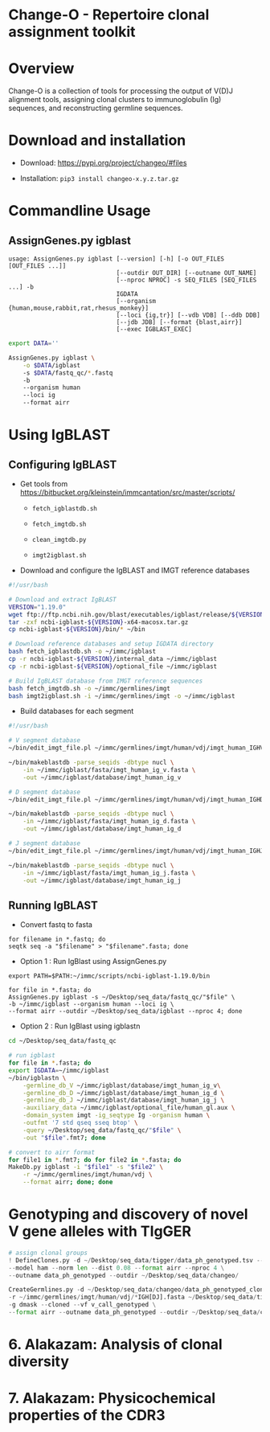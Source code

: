 Change-O - Repertoire clonal assignment toolkit
===============================================

# Overview

Change-O is a collection of tools for processing the output of V(D)J alignment tools, assigning clonal clusters to immunoglobulin (Ig) sequences, and reconstructing germline sequences.

# Download and installation

* Download: https://pypi.org/project/changeo/#files

* Installation: `pip3 install changeo-x.y.z.tar.gz`

# Commandline Usage

## AssignGenes.py igblast

```
usage: AssignGenes.py igblast [--version] [-h] [-o OUT_FILES [OUT_FILES ...]]
                              [--outdir OUT_DIR] [--outname OUT_NAME]
                              [--nproc NPROC] -s SEQ_FILES [SEQ_FILES ...] -b
                              IGDATA
                              [--organism {human,mouse,rabbit,rat,rhesus_monkey}]
                              [--loci {ig,tr}] [--vdb VDB] [--ddb DDB]
                              [--jdb JDB] [--format {blast,airr}]
                              [--exec IGBLAST_EXEC]
```

```bash
export DATA=''

AssignGenes.py igblast \
	-o $DATA/igblast
	-s $DATA/fastq_qc/*.fastq
	-b 
	--organism human
	--loci ig
	--format airr
```
	

# Using IgBLAST

## Configuring IgBLAST

* Get tools from https://bitbucket.org/kleinstein/immcantation/src/master/scripts/

	* `fetch_igblastdb.sh`

	* `fetch_imgtdb.sh`

	* `clean_imgtdb.py`

	* `imgt2igblast.sh`

* Download and configure the IgBLAST and IMGT reference databases

```bash
#!/usr/bash

# Download and extract IgBLAST
VERSION="1.19.0"
wget ftp://ftp.ncbi.nih.gov/blast/executables/igblast/release/${VERSION}/ncbi-igblast-${VERSION}-x64-macosx.tar.gz
tar -zxf ncbi-igblast-${VERSION}-x64-macosx.tar.gz
cp ncbi-igblast-${VERSION}/bin/* ~/bin

# Download reference databases and setup IGDATA directory
bash fetch_igblastdb.sh -o ~/immc/igblast
cp -r ncbi-igblast-${VERSION}/internal_data ~/immc/igblast
cp -r ncbi-igblast-${VERSION}/optional_file ~/immc/igblast

# Build IgBLAST database from IMGT reference sequences
bash fetch_imgtdb.sh -o ~/immc/germlines/imgt
bash imgt2igblast.sh -i ~/immc/germlines/imgt -o ~/immc/igblast
```

* Build databases for each segment

```bash
#!/usr/bash

# V segment database
~/bin/edit_imgt_file.pl ~/immc/germlines/imgt/human/vdj/imgt_human_IGHV.fasta > ~/immc/igblast/fasta/imgt_human_ig_v.fasta

~/bin/makeblastdb -parse_seqids -dbtype nucl \
    -in ~/immc/igblast/fasta/imgt_human_ig_v.fasta \
    -out ~/immc/igblast/database/imgt_human_ig_v

# D segment database
~/bin/edit_imgt_file.pl ~/immc/germlines/imgt/human/vdj/imgt_human_IGHD.fasta > ~/immc/igblast/fasta/imgt_human_ig_d.fasta

~/bin/makeblastdb -parse_seqids -dbtype nucl \
    -in ~/immc/igblast/fasta/imgt_human_ig_d.fasta \
    -out ~/immc/igblast/database/imgt_human_ig_d

# J segment database
~/bin/edit_imgt_file.pl ~/immc/germlines/imgt/human/vdj/imgt_human_IGHJ.fasta > ~/immc/igblast/fasta/imgt_human_ig_j.fasta

~/bin/makeblastdb -parse_seqids -dbtype nucl \
    -in ~/immc/igblast/fasta/imgt_human_ig_j.fasta \
    -out ~/immc/igblast/database/imgt_human_ig_j
```

## Running IgBLAST

* Convert fastq to fasta

```
for filename in *.fastq; do
seqtk seq -a "$filename" > "$filename".fasta; done
```
 
* Option 1 : Run IgBlast using AssignGenes.py

```
export PATH=$PATH:~/immc/scripts/ncbi-igblast-1.19.0/bin

for file in *.fasta; do
AssignGenes.py igblast -s ~/Desktop/seq_data/fastq_qc/"$file" \
-b ~/immc/igblast --organism human --loci ig \
--format airr --outdir ~/Desktop/seq_data/igblast --nproc 4; done
```

* Option 2 : Run IgBlast using igblastn

```bash
cd ~/Desktop/seq_data/fastq_qc

# run igblast
for file in *.fasta; do
export IGDATA=~/immc/igblast
~/bin/igblastn \
    -germline_db_V ~/immc/igblast/database/imgt_human_ig_v\
    -germline_db_D ~/immc/igblast/database/imgt_human_ig_d \
    -germline_db_J ~/immc/igblast/database/imgt_human_ig_j \
    -auxiliary_data ~/immc/igblast/optional_file/human_gl.aux \
    -domain_system imgt -ig_seqtype Ig -organism human \
    -outfmt '7 std qseq sseq btop' \
    -query ~/Desktop/seq_data/fastq_qc/"$file" \
    -out "$file".fmt7; done

# convert to airr format
for file1 in *.fmt7; do for file2 in *.fasta; do
MakeDb.py igblast -i "$file1" -s "$file2" \
    -r ~/immc/germlines/imgt/human/vdj \
    --format airr; done; done
```




# Genotyping and discovery of novel V gene alleles with TIgGER



```python
# assign clonal groups
! DefineClones.py -d ~/Desktop/seq_data/tigger/data_ph_genotyped.tsv --vf v_call_genotyped \
--model ham --norm len --dist 0.08 --format airr --nproc 4 \
--outname data_ph_genotyped --outdir ~/Desktop/seq_data/changeo/
```

```python
CreateGermlines.py -d ~/Desktop/seq_data/changeo/data_ph_genotyped_clone-pass.tsv \
-r ~/immc/germlines/imgt/human/vdj/*IGH[DJ].fasta ~/Desktop/seq_data/tigger/v_genotype.fasta \
-g dmask --cloned --vf v_call_genotyped \
--format airr --outname data_ph_genotyped --outdir ~/Desktop/seq_data/changeo/
```

# 6. Alakazam: Analysis of clonal diversity



# 7. Alakazam: Physicochemical properties of the CDR3














